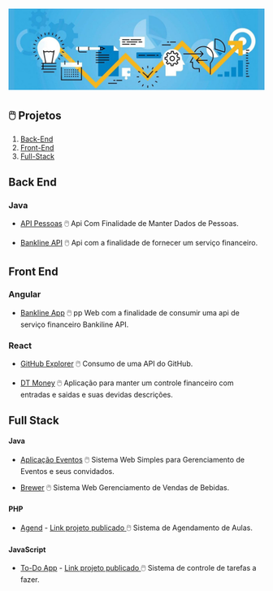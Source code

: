 # ![Projetos](projetos.jpg)

## 🖱️ Projetos 

1. [Back-End](#back-end)
2. [Front-End](#front-end)
3. [Full-Stack](#full-stack)

## Back End

### Java

- [API Pessoas](https://github.com/k3n3dfelix/api-pessoas) :computer_mouse: Api Com Finalidade de Manter Dados de Pessoas.

- [Bankline API](https://github.com/k3n3dfelix/bankline-api) :computer_mouse: Api com a finalidade de fornecer um serviço financeiro.


## Front End

### Angular

- [Bankline App](https://github.com/k3n3dfelix/bankline-app) :computer_mouse: pp Web com a finalidade de consumir uma api de serviço financeiro Bankiline API.

### React
- [GitHub Explorer](https://github.com/k3n3dfelix/RocketSeat/tree/main/reactjs/01-github-explorer) :computer_mouse: Consumo de uma API do GitHub.

- [DT Money](https://github.com/k3n3dfelix/RocketSeat/tree/main/dtmoney) :computer_mouse: Aplicação para manter um controle financeiro com entradas e saidas e suas devidas descrições.

## Full Stack

#### Java

- [Aplicação Eventos](https://github.com/k3n3dfelix/Event-App) :computer_mouse: Sistema Web Simples para Gerenciamento de Eventos e seus convidados.

- [Brewer](https://github.com/k3n3dfelix/Brewer) :computer_mouse: Sistema Web Gerenciamento de Vendas de Bebidas.

#### PHP

- [Agend](https://github.com/k3n3dfelix/sis_agendamento) - <a href="http://sisagendamento.herokuapp.com/login">Link projeto publicado </a> :computer_mouse: Sistema de Agendamento de Aulas.

#### JavaScript

- [To-Do App](https://github.com/knowther/todo-listapp) - <a href="https://knowther.github.io/todo-listapp/">Link projeto publicado </a> :computer_mouse: Sistema de controle de tarefas a fazer.
